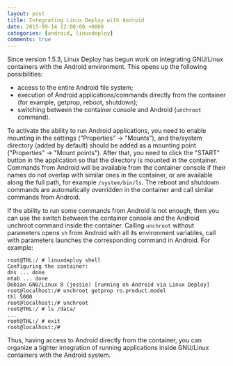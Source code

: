```yaml
---
layout: post
title: Integrating Linux Deploy with Android
date: 2015-09-14 12:00:00 +0000
categories: [android, linuxdeploy]
comments: true
---
```


Since version 1.5.3, Linux Deploy has begun work on integrating GNU/Linux containers with the Android environment. This opens up the following possibilities:

- access to the entire Android file system;
- execution of Android applications/commands directly from the container (for example, getprop, reboot, shutdown);
- switching between the container console and Android (`unchroot` command).

<!--more-->

To activate the ability to run Android applications, you need to enable mounting in the settings ("Properties" -> "Mounts"), and the/system directory (added by default) should be added as a mounting point ("Properties" -> "Mount points"). After that, you need to click the "START" button in the application so that the directory is mounted in the container. Commands from Android will be available from the container console if their names do not overlap with similar ones in the container, or are available along the full path, for example `/system/bin/ls`. The reboot and shutdown commands are automatically overridden in the container and call similar commands from Android.

If the ability to run some commands from Android is not enough, then you can use the switch between the container console and the Android unchroot command inside the container. Calling `unchroot` without parameters opens `sh` from Android with all its environment variables, call with parameters launches the corresponding command in Android. For example:

```
root@THL:/ # linuxdeploy shell
Configuring the container: 
dns ... done 
mtab ... done 
Debian GNU/Linux 8 (jessie) [running on Android via Linux Deploy] 
root@localhost:/# unchroot getprop ro.product.model
thl 5000
root@localhost:/# unchroot
root@THL:/ # ls /data/
...
root@THL:/ # exit
root@localhost:/#
```

Thus, having access to Android directly from the container, you can organize a tighter integration of running applications inside GNU/Linux containers with the Android system.
